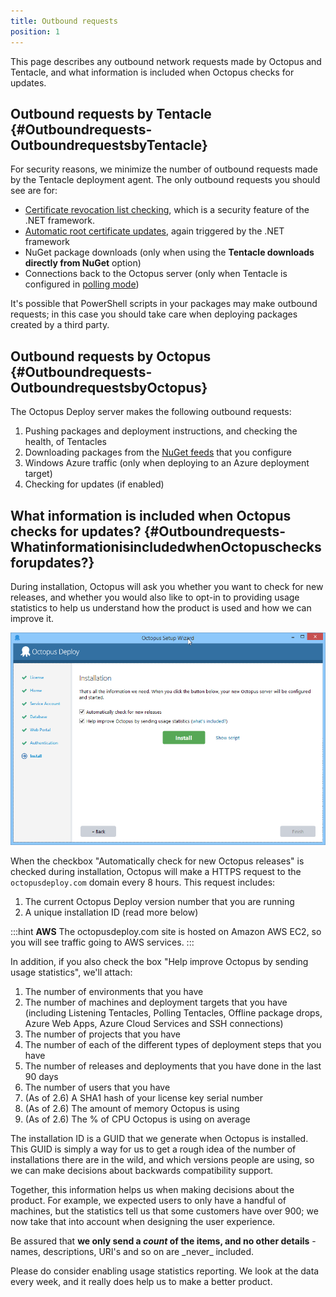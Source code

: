 ```yaml
---
title: Outbound requests
position: 1
---
```


This page describes any outbound network requests made by Octopus and Tentacle, and what information is included when Octopus checks for updates.

## Outbound requests by Tentacle {#Outboundrequests-OutboundrequestsbyTentacle}

For security reasons, we minimize the number of outbound requests made by the Tentacle deployment agent. The only outbound requests you should see are for:

- [Certificate revocation list checking](http://en.wikipedia.org/wiki/Revocation_list), which is a security feature of the .NET framework.
- [Automatic root certificate updates](http://help.octopusdeploy.com/discussions/problems/30827), again triggered by the .NET framework
- NuGet package downloads (only when using the **Tentacle downloads directly from NuGet** option)
- Connections back to the Octopus server (only when Tentacle is configured in [polling mode](/docs/installation/installing-tentacles/polling-tentacles.md))

It's possible that PowerShell scripts in your packages may make outbound requests; in this case you should take care when deploying packages created by a third party.

## Outbound requests by Octopus {#Outboundrequests-OutboundrequestsbyOctopus}

The Octopus Deploy server makes the following outbound requests:

1. Pushing packages and deployment instructions, and checking the health, of Tentacles
2. Downloading packages from the [NuGet feeds](/docs/packaging-applications/package-repositories/index.md) that you configure
3. Windows Azure traffic (only when deploying to an Azure deployment target)
4. Checking for updates (if enabled)

## What information is included when Octopus checks for updates? {#Outboundrequests-WhatinformationisincludedwhenOctopuschecksforupdates?}

During installation, Octopus will ask you whether you want to check for new releases, and whether you would also like to opt-in to providing usage statistics to help us understand how the product is used and how we can improve it.

![](/docs/images/3048073/3277613.png "width=500")

When the checkbox "Automatically check for new Octopus releases" is checked during installation, Octopus will make a HTTPS request to the `octopusdeploy.com` domain every 8 hours. This request includes:

1. The current Octopus Deploy version number that you are running
2. A unique installation ID (read more below)

:::hint
**AWS**
The octopusdeploy.com site is hosted on Amazon AWS EC2, so you will see traffic going to AWS services.
:::

In addition, if you also check the box "Help improve Octopus by sending usage statistics", we'll attach:

1. The number of environments that you have
2. The number of machines and deployment targets that you have (including Listening Tentacles, Polling Tentacles, Offline package drops, Azure Web Apps, Azure Cloud Services and SSH connections)
3. The number of projects that you have
4. The number of each of the different types of deployment steps that you have
5. The number of releases and deployments that you have done in the last 90 days
6. The number of users that you have
7. (As of 2.6) A SHA1 hash of your license key serial number
8. (As of 2.6) The amount of memory Octopus is using
9. (As of 2.6) The % of CPU Octopus is using on average

The installation ID is a GUID that we generate when Octopus is installed. This GUID is simply a way for us to get a rough idea of the number of installations there are in the wild, and which versions people are using, so we can make decisions about backwards compatibility support.

Together, this information helps us when making decisions about the product. For example, we expected users to only have a handful of machines, but the statistics tell us that some customers have over 900; we now take that into account when designing the user experience.

Be assured that **we only send a *count* of the items, and no other details** - names, descriptions, URI's and so on are \_never\_ included.

Please do consider enabling usage statistics reporting. We look at the data every week, and it really does help us to make a better product.
